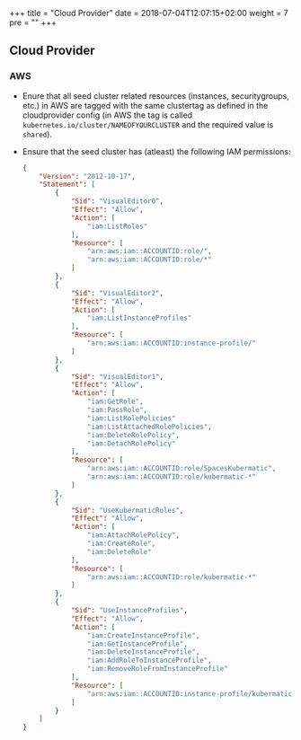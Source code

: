 +++
title = "Cloud Provider"
date = 2018-07-04T12:07:15+02:00
weight = 7
pre = "<b></b>"
+++

## Cloud Provider

### AWS

* Enure that all seed cluster related resources (instances, securitygroups, etc.) in AWS are tagged with the same clustertag as defined in the cloudprovider config (in AWS the tag is called `kubernetes.io/cluster/NAMEOFYOURCLUSTER` and the required value is `shared`).

* Ensure that the seed cluster has (atleast) the following IAM permissions:

    ```json
    {
        "Version": "2012-10-17",
        "Statement": [
            {
                "Sid": "VisualEditor0",
                "Effect": "Allow",
                "Action": [
                    "iam:ListRoles"
                ],
                "Resource": [
                    "arn:aws:iam::ACCOUNTID:role/",
                    "arn:aws:iam::ACCOUNTID:role/*"
                ]
            },
            {
                "Sid": "VisualEditor2",
                "Effect": "Allow",
                "Action": [
                    "iam:ListInstanceProfiles"
                ],
                "Resource": [
                    "arn:aws:iam::ACCOUNTID:instance-profile/"
                ]
            },
            {
                "Sid": "VisualEditor1",
                "Effect": "Allow",
                "Action": [
                    "iam:GetRole",
                    "iam:PassRole",
                    "iam:ListRolePolicies"
                    "iam:ListAttachedRolePolicies",
                    "iam:DeleteRolePolicy",
                    "iam:DetachRolePolicy"
                ],
                "Resource": [
                    "arn:aws:iam::ACCOUNTID:role/SpacesKubermatic",
                    "arn:aws:iam::ACCOUNTID:role/kubermatic-*"
                ]
            },
            {
                "Sid": "UseKubermaticRoles",
                "Effect": "Allow",
                "Action": [
                    "iam:AttachRolePolicy",
                    "iam:CreateRole",
                    "iam:DeleteRole"
                ],
                "Resource": [
                    "arn:aws:iam::ACCOUNTID:role/kubermatic-*"
                ]
            },
            {
                "Sid": "UseInstanceProfiles",
                "Effect": "Allow",
                "Action": [
                    "iam:CreateInstanceProfile",
                    "iam:GetInstanceProfile",
                    "iam:DeleteInstanceProfile",
                    "iam:AddRoleToInstanceProfile",
                    "iam:RemoveRoleFromInstanceProfile"
                ],
                "Resource": [
                    "arn:aws:iam::ACCOUNTID:instance-profile/kubermatic-*"
                ]
            }
        ]
    }
    ```
